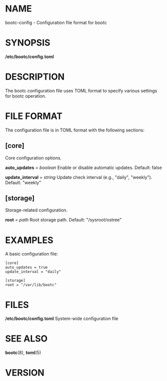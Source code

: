 # NAME

bootc-config - Configuration file format for bootc

# SYNOPSIS

**/etc/bootc/config.toml**

# DESCRIPTION

The bootc configuration file uses TOML format to specify various
settings for bootc operation.

# FILE FORMAT

The configuration file is in TOML format with the following sections:

## [core]

Core configuration options.

**auto_updates** = *boolean*
    Enable or disable automatic updates. Default: false

**update_interval** = *string*
    Update check interval (e.g., "daily", "weekly"). Default: "weekly"

## [storage]

Storage-related configuration.

**root** = *path*
    Root storage path. Default: "/sysroot/ostree"

# EXAMPLES

A basic configuration file:

    [core]
    auto_updates = true
    update_interval = "daily"
    
    [storage]
    root = "/var/lib/bootc"

# FILES

**/etc/bootc/config.toml**
    System-wide configuration file

# SEE ALSO

**bootc**(8), **toml**(5)

# VERSION

<!-- VERSION PLACEHOLDER -->